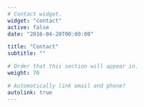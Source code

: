 ```yaml
---
# Contact widget.
widget: "contact"
active: false
date: "2016-04-20T00:00:00"

title: "Contact"
subtitle: ""

# Order that this section will appear in.
weight: 70

# Automatically link email and phone?
autolink: true
---
```

